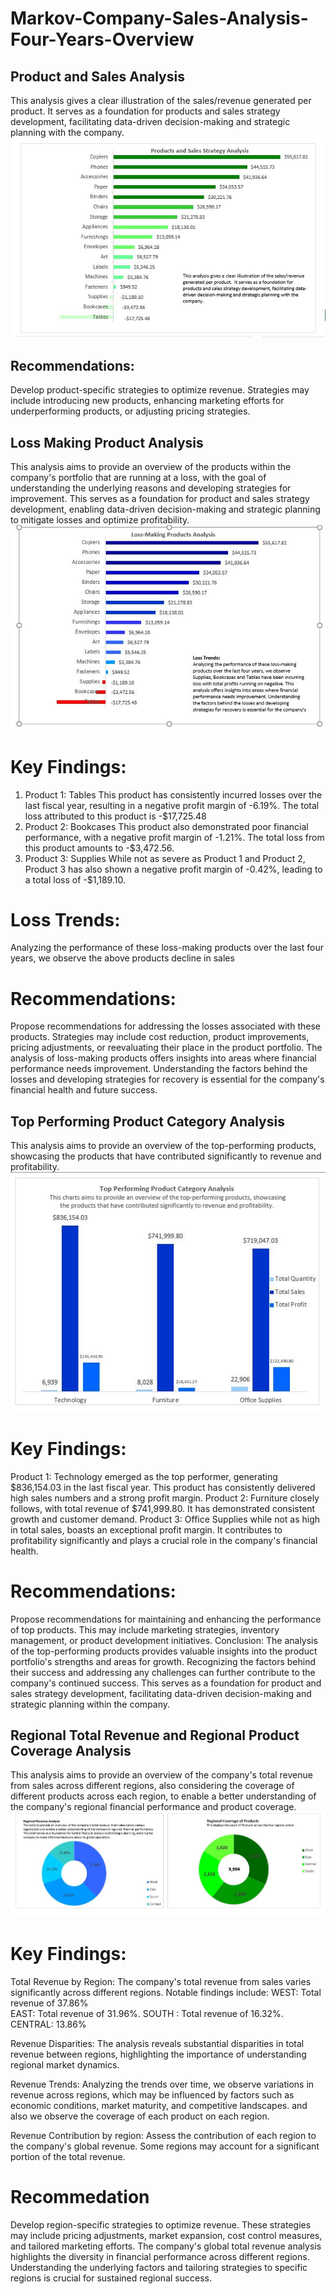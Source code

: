 # Markov-Company-Sales-Analysis-Four-Years-Overview

## Product and Sales Analysis
This analysis gives a clear illustration of the sales/revenue generated per product. 
It serves as a foundation for products and sales strategy development, facilitating data-driven decision-making and strategic planning with the company. 
![Product and sales strategy](https://github.com/KemyMor/Markov-Company-Sales-Analysis-Four-Years-Overview/blob/6a097cb2fa2aaf3867c7b2986488a0753594073b/Product%20and%20sales%20strategy.JPG)

## Recommendations:
Develop product-specific strategies to optimize revenue. Strategies may include introducing new products, enhancing marketing efforts for underperforming products, or adjusting pricing strategies.

## Loss Making Product Analysis
This analysis aims to provide an overview of the products within the company's portfolio that are running at a loss, with the goal of understanding the underlying reasons and developing strategies for improvement.
This serves as a foundation for product and sales strategy development, enabling data-driven decision-making and strategic planning to mitigate losses and optimize profitability.
![Loss Making Products Analysis](https://github.com/KemyMor/Markov-Company-Sales-Analysis-Four-Years-Overview/blob/6a097cb2fa2aaf3867c7b2986488a0753594073b/Loss%20Making%20Products%20Analysis.JPG)

# Key Findings:
1. Product 1: Tables
This product has consistently incurred losses over the last fiscal year, resulting in a negative profit margin of -6.19%. The total loss attributed to this product is -$17,725.48
2. Product 2: Bookcases
This product also demonstrated poor financial performance, with a negative profit margin of -1.21%. The total loss from this product amounts to -$3,472.56.
3. Product 3: Supplies
While not as severe as Product 1 and Product 2, Product 3 has also shown a negative profit margin of -0.42%, leading to a total loss of -$1,189.10.

# Loss Trends:
Analyzing the performance of these loss-making products over the last four years, we observe the above products decline in sales

# Recommendations:
Propose recommendations for addressing the losses associated with these products. Strategies may include cost reduction, product improvements, pricing adjustments, or reevaluating their place in the product portfolio.
The analysis of loss-making products offers insights into areas where financial performance needs improvement. Understanding the factors behind the losses and developing strategies for recovery is essential for the company's financial health and future success.

## Top Performing Product Category Analysis
 This analysis aims to provide an overview of the top-performing products, showcasing the products that have contributed significantly to revenue and profitability.
![Top-Performing Product Category](https://github.com/KemyMor/Markov-Company-Sales-Analysis-Four-Years-Overview/blob/e6c5e08ccdfbb7fb990321dfca5b4c195ce54f28/Top-Performing%20Product%20Category.JPG)

# Key Findings:
Product 1: Technology emerged as the top performer, generating $836,154.03 in the last fiscal year. 
This product has consistently delivered high sales numbers and a strong profit margin.
Product 2: Furniture closely follows, with total revenue of $741,999.80. It has demonstrated consistent growth and customer demand.
Product 3: Office Supplies while not as high in total sales, boasts an exceptional profit margin. It contributes to profitability significantly and plays a crucial role in the company's financial health.

# Recommendations:
Propose recommendations for maintaining and enhancing the performance of top products. This may include marketing strategies, inventory management, or product development initiatives.
Conclusion: The analysis of the top-performing products provides valuable insights into the product portfolio's strengths and areas for growth. 
Recognizing the factors behind their success and addressing any challenges can further contribute to the company's continued success.
This serves as a foundation for product and sales strategy development, facilitating data-driven decision-making and strategic planning within the company.

## Regional Total Revenue and Regional Product Coverage Analysis
This analysis aims to provide an overview of the company's total revenue from sales across different regions, also considering the coverage of different products across each region,
to enable a better understanding of the company's regional financial performance and product coverage.
![Regional Sales Analysis](https://github.com/KemyMor/Markov-Company-Sales-Analysis-Four-Years-Overview/blob/d4e94e4dbf176265d8995f207ae24faf05400f21/Regional%20Sales%20Analysis.JPG)

# Key Findings:
Total Revenue by Region:
The company's total revenue from sales varies significantly across different regions. Notable findings include:
WEST: Total revenue of 37.86%       
EAST: Total revenue of 31.96%.
SOUTH : Total revenue of 16.32%.
CENTRAL: 13.86%

Revenue Disparities: The analysis reveals substantial disparities in total revenue between regions, highlighting the importance of understanding regional market dynamics.

Revenue Trends: Analyzing the trends over time, we observe variations in revenue across regions, which may be influenced by factors such as economic conditions, market maturity, and competitive landscapes.
and also we observe the coverage of each product on each region.

Revenue Contribution by region:
Assess the contribution of each region to the company's global revenue. Some regions may account for a significant portion of the total revenue.

# Recommedation
Develop region-specific strategies to optimize revenue. These strategies may include pricing adjustments, market expansion, cost control measures, and tailored marketing efforts.
The company's global total revenue analysis highlights the diversity in financial performance across different regions. Understanding the underlying factors and tailoring strategies to specific regions is crucial for sustained regional success.

